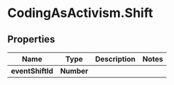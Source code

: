 # CodingAsActivism.Shift

## Properties
Name | Type | Description | Notes
------------ | ------------- | ------------- | -------------
**eventShiftId** | **Number** |  | 


